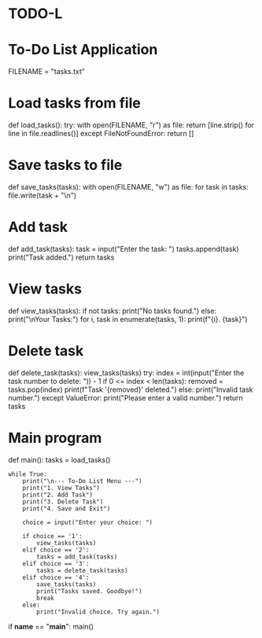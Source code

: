 # TODO-L




# To-Do List Application

FILENAME = "tasks.txt"

# Load tasks from file
def load_tasks():
    try:
        with open(FILENAME, "r") as file:
            return [line.strip() for line in file.readlines()]
    except FileNotFoundError:
        return []

# Save tasks to file
def save_tasks(tasks):
    with open(FILENAME, "w") as file:
        for task in tasks:
            file.write(task + "\n")

# Add task
def add_task(tasks):
    task = input("Enter the task: ")
    tasks.append(task)
    print("Task added.")
    return tasks

# View tasks
def view_tasks(tasks):
    if not tasks:
        print("No tasks found.")
    else:
        print("\nYour Tasks:")
        for i, task in enumerate(tasks, 1):
            print(f"{i}. {task}")

# Delete task
def delete_task(tasks):
    view_tasks(tasks)
    try:
        index = int(input("Enter the task number to delete: ")) - 1
        if 0 <= index < len(tasks):
            removed = tasks.pop(index)
            print(f"Task '{removed}' deleted.")
        else:
            print("Invalid task number.")
    except ValueError:
        print("Please enter a valid number.")
    return tasks

# Main program
def main():
    tasks = load_tasks()

    while True:
        print("\n--- To-Do List Menu ---")
        print("1. View Tasks")
        print("2. Add Task")
        print("3. Delete Task")
        print("4. Save and Exit")

        choice = input("Enter your choice: ")

        if choice == '1':
            view_tasks(tasks)
        elif choice == '2':
            tasks = add_task(tasks)
        elif choice == '3':
            tasks = delete_task(tasks)
        elif choice == '4':
            save_tasks(tasks)
            print("Tasks saved. Goodbye!")
            break
        else:
            print("Invalid choice. Try again.")

if __name__ == "__main__":
    main()
